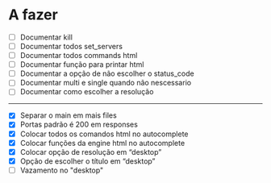 # A fazer

- [ ] Documentar kill
- [ ] Documentar todos set_servers
- [ ] Documentar todos commands html
- [ ] Documentar função para printar html
- [ ] Documentar a opção de não escolher o status_code
- [ ] Documentar multi e single quando não nescessario
- [ ] Documentar como escolher a resolução

***

- [x] Separar o main em mais files
- [x] Portas padrão é 200 em responses
- [x] Colocar todos os comandos html no autocomplete
- [x] Colocar funções da engine html no autocomplete
- [x] Colocar opção de resolução em “desktop”
- [x] Opção de escolher o título em “desktop”
- [ ] Vazamento no "desktop"
